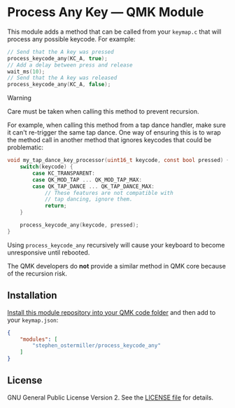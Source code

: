 # Process Any Key — QMK Module

This module adds a method that can be called from your `keymap.c` that will process any possible keycode. For example:

```c
// Send that the A key was pressed
process_keycode_any(KC_A, true);
// Add a delay between press and release
wait_ms(10);
// Send that the A key was released
process_keycode_any(KC_A, false);
```

> [!WARNING]
> Care must be taken when calling this method to prevent recursion.

For example, when calling this method from a tap dance handler, make sure it can't
re-trigger the same tap dance. One way of ensuring this is to wrap the method call
in another method that ignores keycodes that could be problematic:

```c
void my_tap_dance_key_processor(uint16_t keycode, const bool pressed) {
    switch(keycode) {
        case KC_TRANSPARENT:
        case QK_MOD_TAP ... QK_MOD_TAP_MAX:
        case QK_TAP_DANCE ... QK_TAP_DANCE_MAX:
            // These features are not compatible with
            // tap dancing, ignore them.
            return;
    }

    process_keycode_any(keycode, pressed);
}
```

Using `process_keycode_any` recursively will cause your keyboard to become unresponsive until rebooted.

The QMK developers do **not** provide a similar method in QMK core because of the recursion risk.

## Installation

[Install this module repository into your QMK code folder](../) and then add to your `keymap.json`:

```json
{
    "modules": [
        "stephen_ostermiller/process_keycode_any"
    ]
}
```

## License

 GNU General Public License Version 2. See the [LICENSE file](../LICENSE) for details.
